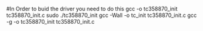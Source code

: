 #In Order to buid the driver you need to do this 
gcc -o tc358870_init tc358870_init.c
sudo ./tc358870_init
gcc -Wall -o tc_init tc358870_init.c
gcc -g -o tc358870_init tc358870_init.c
